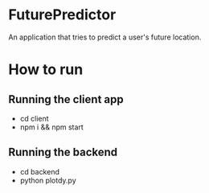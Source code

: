 # FuturePredictor
An application that tries to predict a user's future location.

# How to run
## Running the client app
* cd client
* npm i && npm start


## Running the backend
* cd backend
* python plotdy.py
